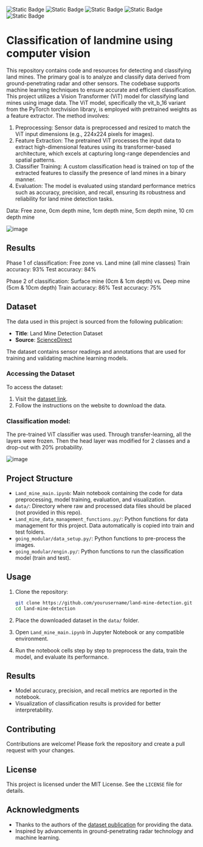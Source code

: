 ![Static Badge](https://img.shields.io/badge/Classification-FF0000)
![Static Badge](https://img.shields.io/badge/Computer%20Vision-FF0000)
![Static Badge](https://img.shields.io/badge/PyTorch-8A2BE2)
![Static Badge](https://img.shields.io/badge/Torch%20Vision-8A2BE2)
![Static Badge](https://img.shields.io/badge/Python-4CAF50)

# Classification of landmine using computer vision

This repository contains code and resources for detecting and classifying land mines. The primary goal is to analyze and classify data derived from ground-penetrating radar and other sensors. The codebase supports machine learning techniques to ensure accurate and efficient classification.
This project utilizes a Vision Transformer (ViT) model for classifying land mines using image data. The ViT model, specifically the vit_b_16 variant from the PyTorch torchvision library, is employed with pretrained weights as a feature extractor. The method involves:
1. Preprocessing: Sensor data is preprocessed and resized to match the ViT input dimensions (e.g., 224x224 pixels for images).
2. Feature Extraction: The pretrained ViT processes the input data to extract high-dimensional features using its transformer-based architecture, which excels at capturing long-range dependencies and spatial patterns.
3. Classifier Training: A custom classification head is trained on top of the extracted features to classify the presence of land mines in a binary manner.
4. Evaluation: The model is evaluated using standard performance metrics such as accuracy, precision, and recall, ensuring its robustness and reliability for land mine detection tasks.

Data: Free zone, 0cm depth mine, 1cm depth mine, 5cm depth mine, 10 cm depth mine

![image](https://github.com/user-attachments/assets/2f1a06ca-c202-4499-9a2e-6515f1485222)

## Results

Phase 1 of classification: Free zone vs. Land mine (all mine classes)
Train accuracy: 93%
Test accuracy: 84%

Phase 2 of classification: Surface mine (0cm & 1cm depth) vs. Deep mine (5cm & 10cm depth)
Train accuracy: 86%
Test accuracy: 75%

## Dataset

The data used in this project is sourced from the following publication:

- **Title**: Land Mine Detection Dataset
- **Source**: [ScienceDirect](https://www.sciencedirect.com/science/article/pii/S2352340923005437#refdata001)

The dataset contains sensor readings and annotations that are used for training and validating machine learning models.

### Accessing the Dataset
To access the dataset:
1. Visit the [dataset link](https://www.sciencedirect.com/science/article/pii/S2352340923005437#refdata001).
2. Follow the instructions on the website to download the data.

### Classification model:
The pre-trained ViT classifier was used. Through transfer-learning, all the layers were frozen. Then the head layer was modified for 2 classes and a drop-out with 20% probability.

![image](https://github.com/user-attachments/assets/c61b99b1-b8e0-4149-9563-da2c1f3f65e4)


## Project Structure

- `Land_mine_main.ipynb`: Main notebook containing the code for data preprocessing, model training, evaluation, and visualization.
- `data/`: Directory where raw and processed data files should be placed (not provided in this repo).
- `Land_mine_data_management_functions.py/`: Python functions for data management for this project. Data automatically is copied into train and test folders.
- `going_modular/data_setup.py/`: Python functions to pre-process the images.
- `going_modular/engin.py/`: Python functions to run the classification model (train and test).


## Usage

1. Clone the repository:
   ```bash
   git clone https://github.com/yourusername/land-mine-detection.git
   cd land-mine-detection
   ```

2. Place the downloaded dataset in the `data/` folder.

3. Open `Land_mine_main.ipynb` in Jupyter Notebook or any compatible environment.

4. Run the notebook cells step by step to preprocess the data, train the model, and evaluate its performance.

## Results

- Model accuracy, precision, and recall metrics are reported in the notebook.
- Visualization of classification results is provided for better interpretability.

## Contributing

Contributions are welcome! Please fork the repository and create a pull request with your changes.

## License

This project is licensed under the MIT License. See the `LICENSE` file for details.

## Acknowledgments

- Thanks to the authors of the [dataset publication](https://www.sciencedirect.com/science/article/pii/S2352340923005437#refdata001) for providing the data.
- Inspired by advancements in ground-penetrating radar technology and machine learning.

